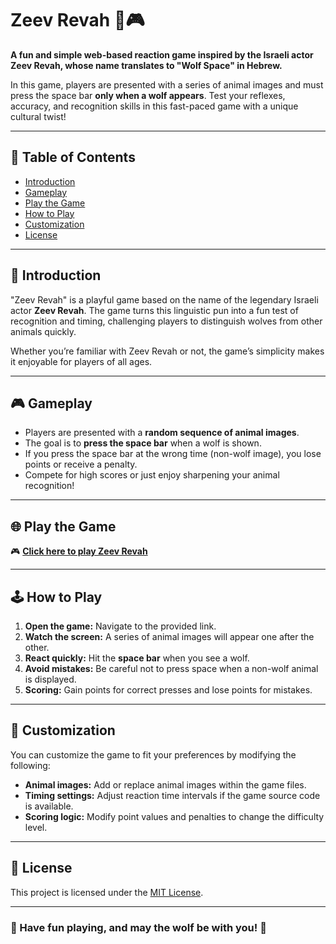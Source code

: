 # Zeev Revah 🐺🎮

**A fun and simple web-based reaction game inspired by the Israeli actor Zeev Revah, whose name translates to "Wolf Space" in Hebrew.**

In this game, players are presented with a series of animal images and must press the space bar **only when a wolf appears**. Test your reflexes, accuracy, and recognition skills in this fast-paced game with a unique cultural twist!

---

## 📖 Table of Contents

- [Introduction](#introduction)
- [Gameplay](#gameplay)
- [Play the Game](#play-the-game)
- [How to Play](#how-to-play)
- [Customization](#customization)
- [License](#license)

---

## 🌟 Introduction

"Zeev Revah" is a playful game based on the name of the legendary Israeli actor **Zeev Revah**. The game turns this linguistic pun into a fun test of recognition and timing, challenging players to distinguish wolves from other animals quickly.

Whether you’re familiar with Zeev Revah or not, the game’s simplicity makes it enjoyable for players of all ages.

---

## 🎮 Gameplay

- Players are presented with a **random sequence of animal images**.
- The goal is to **press the space bar** when a wolf is shown.
- If you press the space bar at the wrong time (non-wolf image), you lose points or receive a penalty.
- Compete for high scores or just enjoy sharpening your animal recognition!

---

## 🌐 Play the Game

🎮 **[Click here to play Zeev Revah](https://nadavweisler.github.io/ZeevRevach/)**

---

## 🕹️ How to Play

1. **Open the game:** Navigate to the provided link.
2. **Watch the screen:** A series of animal images will appear one after the other.
3. **React quickly:** Hit the **space bar** when you see a wolf.
4. **Avoid mistakes:** Be careful not to press space when a non-wolf animal is displayed.
5. **Scoring:** Gain points for correct presses and lose points for mistakes.

---

## 🔧 Customization

You can customize the game to fit your preferences by modifying the following:

- **Animal images:** Add or replace animal images within the game files.
- **Timing settings:** Adjust reaction time intervals if the game source code is available.
- **Scoring logic:** Modify point values and penalties to change the difficulty level.

---

## 📜 License

This project is licensed under the [MIT License](LICENSE).

---

### 🎉 Have fun playing, and may the wolf be with you! 🐺